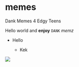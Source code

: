 # memes
Dank Memes 4 Edgy Teens

Hello world and **enjoy** ```DANK``` *memz*

* Hello

  * Kek

![](https://media.giphy.com/media/l4Jz3a8jO92crUlWM/giphy.gif)
